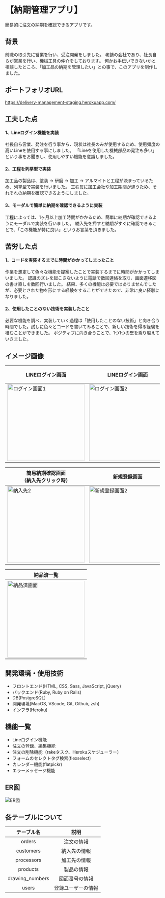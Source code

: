# 【納期管理アプリ】  
簡易的に注文の納期を確認できるアプリです。

## 背景
前職の取引先に営業を行い、受注開発をしました。
老舗の会社であり、社長自らが営業を行い、機械工具の仲介をしております。
何かお手伝いできないかと相談したところ、「加工品の納期を管理したい」との事で、このアプリを制作しました。

## ポートフォリオURL
https://delivery-management-staging.herokuapp.com/

## 工夫した点
#### 1、Lineログイン機能を実装
社長自ら営業、発注を行う事から、現状は社長のみが使用するため、使用頻度の高いLineを使用する事にしました。
「Lineを使用した機械部品の発注も多い」という事をお聞きし、使用しやすい機能を意識しました。

#### 2、工程を列挙型で実装
加工品の製品は、塗装 → 研磨 → 加工 → アルマイトと工程が決まっているため、列挙型で実装を行いました。
工程毎に加工会社や加工期間が違うため、それぞれの納期を確認できるようにしました。

#### 3、モーダルで簡単に納期を確認できるように実装
工程によっては、1ヶ月以上加工時間がかかるため、簡単に納期が確認できるようにモーダルで実装を行いました。
納入先を押すと納期がすぐに確認できることで、「この機能が特に良い」というお言葉を頂きました。

## 苦労した点　　　
#### 1、コードを実装するまでに時間がかかってしまったこと
作業を想定して色々な機能を提案したことで実装するまでに時間がかかってしまいました。
認識のズレを起こさないように電話で数回連絡を取り、画面遷移図の書き直しを数回行いました。
結果、多くの機能は必要ではありませんでしたが、必要とされた物を形にする経験をすることができたので、非常に良い経験になりました。

#### 2、使用したことのない技術を実装したこと
必要な機能を調べ、実装していく過程は「使用したことのない技術」と向き合う時間でした。試しに色々とコードを書いてみることで、新しい技術を得る経験を積むことができました。
ポジティブに向き合うことで、1つ1つの壁を乗り越えていきました。

## イメージ画像
|LINEログイン画面|LINEログイン画面|LINEアカウントログイン画面|トップページ<br />（加工納入先一覧）|
|---|---|---|---|
|<img width="250" alt="ログイン画面1" src="https://user-images.githubusercontent.com/59526478/123964733-b78f5580-d9ee-11eb-93a5-f114c1862919.png">|<img width="250" alt="ログイン画面2" src="https://user-images.githubusercontent.com/59526478/123964762-c0802700-d9ee-11eb-8c41-141842f7cad9.png">|<img width="250" alt="ログイン画面(LINE)" src="https://user-images.githubusercontent.com/59526478/123963079-13f17580-d9ed-11eb-861a-8c9318cda928.png">|<img width="250" alt="納入先1 " src="https://user-images.githubusercontent.com/59526478/123967892-b57ac600-d9f1-11eb-9d91-d9801fee8f4f.png">|

|簡易納期確認画面<br />（納入先クリック時）|新規登録画面|詳細画面|編集画面（工程編集時）|
|---|---|---|---|
|<img width="250" alt="納入先2" src="https://user-images.githubusercontent.com/59526478/123967899-b6abf300-d9f1-11eb-9344-32e04c226313.png">|<img width="250" alt="新規登録画面2" src="https://user-images.githubusercontent.com/59526478/123965075-0e952a80-d9ef-11eb-8fc3-42aefbf3436f.png">|<img width="250" alt="詳細画面" src="https://user-images.githubusercontent.com/59526478/123964991-fe7d4b00-d9ee-11eb-990a-13d7943712c7.png">|<img width="250" alt="編集画面1" src="https://user-images.githubusercontent.com/59526478/123973116-71d68b00-d9f6-11eb-96e9-7622448b762b.png">|

|納品済一覧|
|---|
|<img width="250" alt="納品済画面" src="https://user-images.githubusercontent.com/59526478/123965853-d6421c00-d9ef-11eb-956b-bac7a33c6c40.png">|

## 開発環境・使用技術
- フロントエンド(HTML, CSS, Sass, JavaScript, jQuery)
- バックエンド(Ruby, Ruby on Rails)
- DB(PostgreSQL)
- 開発環境(MacOS, VScode, Git, Github, zsh)
- インフラ(Heroku)

## 機能一覧
- Lineログイン機能
- 注文の登録、編集機能
- 注文の削除機能（rakeタスク、Herokuスケジューラー）
- フォームのセレクトタグ検索(flexselect)
- カレンダー機能(flatpickr)
- エラーメッセージ機能

## ER図
![ER図](https://user-images.githubusercontent.com/59526478/123907811-6f9e0d80-d9b1-11eb-88e1-ab4a5c03de94.png)

## 各テーブルについて
| テーブル名 | 説明 |
| :---: | :---: | 
| orders | 注文の情報 |
| customers | 納入先の情報 |
| processors | 加工先の情報 |
| products | 製品の情報 |
| drawing_numbers | 図面番号の情報 |
| users | 登録ユーザーの情報 |
